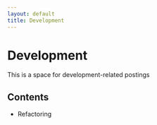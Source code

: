 ```yaml
---
layout: default
title: Development
---
```


<div class="post">
	<h1 class="pageTitle">Development</h1>
	<p class="intro">This is a space for development-related postings</p>
	<h2>Contents</h2>
	<ul>
		<li>Refactoring</li>
  	</ul>
</div>
